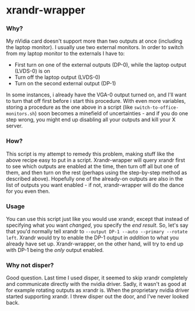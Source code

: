 xrandr-wrapper
==============

### Why?
My nVidia card doesn't support more than two outputs at once (including the laptop monitor). I usually use two external monitors. In order to switch from my laptop monitor to the externals I have to:

* First turn on one of the external outputs (DP-0), while the laptop output (LVDS-0) is on
* Turn off the laptop output (LVDS-0)
* Turn on the second external output (DP-1)

In some instances, i already have the VGA-0 output turned on, and I'll want to turn that off first before i start this procedure. With even more variables, storing a procedure as the one above in a script (like `switch-to-office-monitors.sh`) soon becomes a minefield of uncertainties - and if you do one step wrong, you might end up disabling all your outputs and kill your X server.

### How?
This script is my attempt to remedy this problem, making stuff like the above recipe easy to put in a script. Xrandr-wrapper will query xrandr first to see which outputs are enabled at the time, then turn off all but one of them, and then turn on the rest (perhaps using the step-by-step method as described above). Hopefully one of the already-on outputs are also in the list of outputs you want enabled - if not, xrandr-wrapper will do the dance for you even then.

### Usage
You can use this script just like you would use xrandr, except that instead of specifying what you want *changed*, you specify the *end result*. So, let's say that you'd normally tell xrandr to `--output DP-1 --auto --primary --rotate left`. Xrandr would try to enable the DP-1 output in *addition* to what you already have set up. Xrandr-wrapper, on the other hand, will try to end up with DP-1 being the *only* output enabled.

### Why not disper?
Good question. Last time I used disper, it seemed to skip xrandr completely and communicate directly with the nvidia driver. Sadly, it wasn't as good at for example rotating outputs as xrandr is. When the proprietary nvidia driver started supporting xrandr. I threw disper out the door, and I've never looked back.
